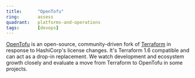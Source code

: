 ```yaml
---
title:      "OpenTofu"
ring:       assess
quadrant:   platforms-and-operations
tags:       [devops]
---
```


[OpenTofu](https://opentofu.org/) is an open-source, community-driven fork of [Terraform](/platforms-and-operations/terraform/) in response to HashiCorp's license changes. It's Terraform 1.6 compatible and can act as a drop-in replacement. We watch development and ecosystem growth closely and evaluate a move from Terraform to OpenTofu in some projects.
